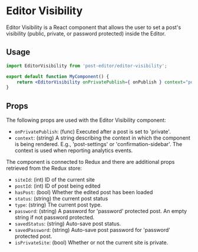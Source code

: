 # Editor Visibility

Editor Visibility is a React component that allows the user to set a post's visibility (public, private, or password protected) inside the Editor.

## Usage

```jsx
import EditorVisibility from 'post-editor/editor-visibility';

export default function MyComponent() {
	return <EditorVisibility onPrivatePublish={ onPublish } context="post-settings" />;
}
```

## Props

The following props are used with the Editor Visibility component:

- `onPrivatePublish`: (func) Executed after a post is set to 'private'.
- `context`: (string) A string describing the context in which the component is being rendered. E.g., 'post-settings' or 'confirmation-sidebar'. The context is used when reporting analytics events.

The component is connected to Redux and there are additional props retrieved from the Redux store:

- `siteId`: (int) ID of the current site
- `postId`: (int) ID of post being edited
- `hasPost`: (bool) Whether the edited post has been loaded
- `status`: (string) the current post status
- `type`: (string) The current post type.
- `password`: (string) A password for 'password' protected post. An empty string if not password protected.
- `savedStatus`: (string) Auto-save post status.
- `savedPassword`: (string) Auto-save post password for 'password' protected post.
- `isPrivateSite`: (bool) Whether or not the current site is private.
